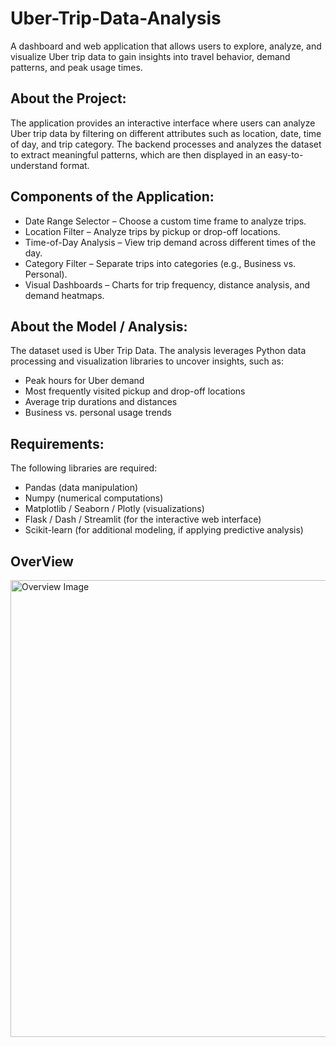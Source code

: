 # Uber-Trip-Data-Analysis
A dashboard and web application that allows users to explore, analyze, and visualize Uber trip data to gain insights into travel behavior, demand patterns, and peak usage times.

## About the Project:
The application provides an interactive interface where users can analyze Uber trip data by filtering on different attributes such as location, date, time of day, and trip category. The backend processes and analyzes the dataset to extract meaningful patterns, which are then displayed in an easy-to-understand format.

## Components of the Application:
- Date Range Selector – Choose a custom time frame to analyze trips.
- Location Filter – Analyze trips by pickup or drop-off locations.
- Time-of-Day Analysis – View trip demand across different times of the day.
- Category Filter – Separate trips into categories (e.g., Business vs. Personal).
- Visual Dashboards – Charts for trip frequency, distance analysis, and demand heatmaps.

## About the Model / Analysis:
The dataset used is Uber Trip Data. The analysis leverages Python data processing and visualization libraries to uncover insights, such as:
- Peak hours for Uber demand
- Most frequently visited pickup and drop-off locations
- Average trip durations and distances
- Business vs. personal usage trends

## Requirements:
The following libraries are required:
- Pandas (data manipulation)
- Numpy (numerical computations)
- Matplotlib / Seaborn / Plotly (visualizations)
- Flask / Dash / Streamlit (for the interactive web interface)
- Scikit-learn (for additional modeling, if applying predictive analysis)

## OverView
<img width="1307" height="731" alt="Overview Image" src="https://github.com/user-attachments/assets/f1d47dde-24d3-4e6b-ae53-de30b039b1c5" />



